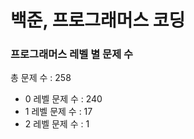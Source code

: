 # 백준, 프로그래머스 코딩
### 프로그래머스 레벨 별 문제 수
총 문제 수 : 258
- 0 레벨 문제 수 : 240
- 1 레벨 문제 수 : 17
- 2 레벨 문제 수 : 1


